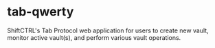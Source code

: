 # tab-qwerty
ShiftCTRL's Tab Protocol web application for users to create new vault, monitor active vault(s), and perform various vault operations.
